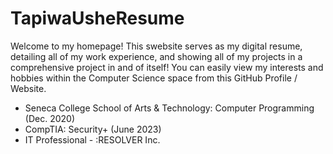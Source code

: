# TapiwaUsheResume
Welcome to my homepage! 
This swebsite serves as my digital resume, detailing all of my work experience, and showing all of my projects in a comprehensive project in and of itself! 
You can easily view my interests and hobbies within the Computer Science space from this GitHub Profile / Website.
- Seneca College School of Arts & Technology: Computer Programming (Dec. 2020)
- CompTIA: Security+ (June 2023)
- IT Professional - :RESOLVER Inc.




